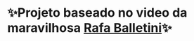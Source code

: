 # ✨Projeto baseado no video da maravilhosa <a href="https://github.com/rafaballerini">Rafa Balletini<a>✨
